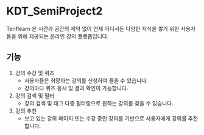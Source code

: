 # KDT_SemiProject2

Tenflearn 은 시간과 공간의 제약 없이 언제 어디서든 다양한 지식을 쌓기 위한 사용자들을 위해 제공되는 온라인 강의 플랫폼입니다.

## 기능

1. 강의 수강 및 퀴즈
    - 사용자들은 희망하는 강의를 신청하여 들을 수 있습니다.
    - 강의마다 퀴즈 응시 및 결과 확인이 가능합니다.
2. 강의 검색 및 필터
    - 강의 검색 및 태그 다중 필터링으로 원하는 강의를 찾을 수 있습니다.
3. 강의 추천
    - 보고 있는 강의 페이지 또는 수강 중인 강의를 기반으로 사용자에게 강의를 추천합니다.
